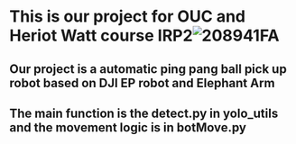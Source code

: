 # This is our project for OUC and Heriot Watt course IRP2![208941FA](https://github.com/xuwayyy/Auto-Ping-Pang-Pickup-Robot/assets/114379456/0dcad1cc-0785-4e5b-ac24-6c3c736565c0)

## Our project is a automatic ping pang ball pick up robot based on DJI EP robot and Elephant Arm

## The main function is the detect.py in yolo_utils and the movement logic is in botMove.py
